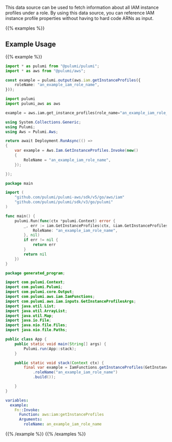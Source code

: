 This data source can be used to fetch information about all
IAM instance profiles under a role. By using this data source, you can reference IAM
instance profile properties without having to hard code ARNs as input.

{{% examples %}}
## Example Usage
{{% example %}}

```typescript
import * as pulumi from "@pulumi/pulumi";
import * as aws from "@pulumi/aws";

const example = pulumi.output(aws.iam.getInstanceProfiles({
    roleName: "an_example_iam_role_name",
}));
```
```python
import pulumi
import pulumi_aws as aws

example = aws.iam.get_instance_profiles(role_name="an_example_iam_role_name")
```
```csharp
using System.Collections.Generic;
using Pulumi;
using Aws = Pulumi.Aws;

return await Deployment.RunAsync(() => 
{
    var example = Aws.Iam.GetInstanceProfiles.Invoke(new()
    {
        RoleName = "an_example_iam_role_name",
    });

});
```
```go
package main

import (
	"github.com/pulumi/pulumi-aws/sdk/v5/go/aws/iam"
	"github.com/pulumi/pulumi/sdk/v3/go/pulumi"
)

func main() {
	pulumi.Run(func(ctx *pulumi.Context) error {
		_, err := iam.GetInstanceProfiles(ctx, &iam.GetInstanceProfilesArgs{
			RoleName: "an_example_iam_role_name",
		}, nil)
		if err != nil {
			return err
		}
		return nil
	})
}
```
```java
package generated_program;

import com.pulumi.Context;
import com.pulumi.Pulumi;
import com.pulumi.core.Output;
import com.pulumi.aws.iam.IamFunctions;
import com.pulumi.aws.iam.inputs.GetInstanceProfilesArgs;
import java.util.List;
import java.util.ArrayList;
import java.util.Map;
import java.io.File;
import java.nio.file.Files;
import java.nio.file.Paths;

public class App {
    public static void main(String[] args) {
        Pulumi.run(App::stack);
    }

    public static void stack(Context ctx) {
        final var example = IamFunctions.getInstanceProfiles(GetInstanceProfilesArgs.builder()
            .roleName("an_example_iam_role_name")
            .build());

    }
}
```
```yaml
variables:
  example:
    Fn::Invoke:
      Function: aws:iam:getInstanceProfiles
      Arguments:
        roleName: an_example_iam_role_name
```
{{% /example %}}
{{% /examples %}}